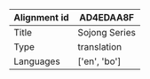 |Alignment id | AD4EDAA8F
| --- | --- 
|Title | Sojong Series 
|Type | translation
|Languages | ['en', 'bo']